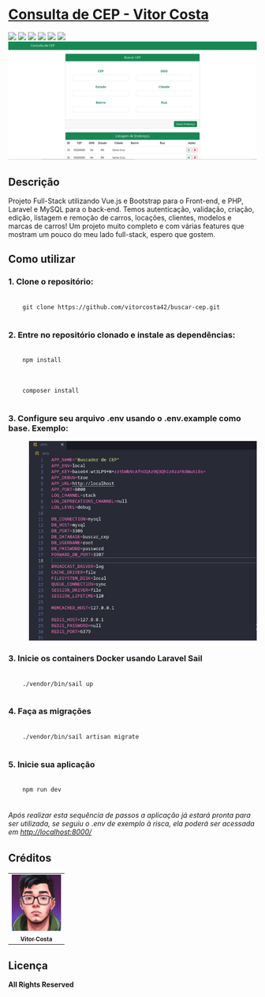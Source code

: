 <h1><a href="https://github.com/vitorcosta42/app_locadora_carros/tree/master">Consulta de CEP - Vitor Costa </a></h1>

<div style="display: inline_block">
   <img src="https://img.shields.io/badge/PHP-darkgreen"/>
   <img src="https://img.shields.io/badge/Laravel-darkgreen"/>
    <img src="https://img.shields.io/badge/Vue.js-darkgreen"/>
    <img src="https://img.shields.io/badge/Bootstrap-darkgreen"/>
    <img src="https://img.shields.io/badge/MySQL-darkgreen"/>
    <img src="https://img.shields.io/badge/Docker-darkgreen"/>
</div>
<img width="1000" src= "./public/home.png" />

<h2>Descrição</h2>
<p>
  Projeto Full-Stack utilizando Vue.js e Bootstrap para o Front-end, e PHP, Laravel e MySQL para o back-end. Temos autenticação, validação, criação, edição, listagem e remoção de carros, locações, clientes, modelos e marcas de carros! Um projeto muito completo e com várias features que mostram um pouco do meu lado full-stack, espero que gostem.
</p>

<h2>Como utilizar</h2>

<h3>1. Clone o repositório:</h3>
<pre>
  <code>
    git clone https://github.com/vitorcosta42/buscar-cep.git
  </code>
</pre>

<h3>2. Entre no repositório clonado e instale as dependências:</h3>
<pre>
  <code>
    npm install
  </code>
</pre>
<pre>
  <code>
    composer install
  </code>
</pre>

<h3>3. Configure seu arquivo .env usando o .env.example como base. Exemplo: </h3>
<pre>
     <img src="./public/env.png" width="500" alt="Foto de Vitor Costa"/>
</pre>



<h3>3. Inicie os containers Docker usando Laravel Sail</h3>
<pre>
  <code>
    ./vendor/bin/sail up 
  </code>
</pre>
<h3>4. Faça as migrações</h3>
<pre>
  <code>
    ./vendor/bin/sail artisan migrate    
  </code>
</pre>
<h3>5. Inicie sua aplicação</h3>
<pre>
  <code>
    npm run dev   
  </code>
</pre>
<h6>Após realizar esta sequência de passos a aplicação já estará pronta para ser utilizada, se seguiu o .env de exemplo à risca, ela poderá ser acessada em <a href="http://localhost:8000/" target="_blank" >http://localhost:8000/</a> </h6>

<h2>Créditos</h2>
<table>
  <tr>
    <td align="center">
      <a href="https://github.com/vitorcosta42">
        <img src="./public/icon-vitor.jpeg" width="100px;" alt="Foto de Vitor Costa"/><br>
        <sub>
          <b>Vitor Costa</b>
        </sub>
      </a>
    </td>
  </tr>
</table>

<h2>Licença</h2>
<b>All Rights Reserved</b>
